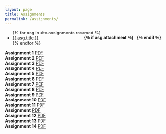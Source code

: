 ```yaml
---
layout: page
title: Assignments
permalink: /assignments/
---
```


<ul id="archive">
{% for asg in site.assignments reversed %}
      <li class="archiveposturl" style="background: transparent">
        <span><a href="{{ asg.url | prepend: site.baseurl}}">{{ asg.title }}</a></span>
<strong style="font-size:100%; font-family: 'Titillium Web', sans-serif; float:right">
<a title="Download problems (pdf)" href="{{ asg.pdf | prepend: site.baseurl }}"><i class="fas fa-file-pdf"></i></a> 
{% if asg.attachment %}
&nbsp; <a title="Download attachments (zip)" href="{{ asg.attachment | prepend: site.baseurl }}"><i class="fas fa-file-archive"></i></a>
{% endif %}
</strong> 
      </li>
{% endfor %}
</ul>

<strong>Assignment 1</strong>
<a href="https://quera.ir/course/assignments/10484/get_pdf_file">PDF</a>
<br>
<strong>Assignment 2</strong>
<a href= "https://quera.ir/course/assignments/10574/get_pdf_file">PDF</a>
<br> 
<strong>Assignment 3</strong>
<a href="https://quera.ir/course/assignments/10751/get_pdf_file">PDF</a>
<br> 
<strong>Assignment 4</strong>
<a href="https://quera.ir/course/assignments/10894/get_pdf_file">PDF</a>
<br> 
<strong>Assignment 5</strong>
<a href="https://quera.ir/course/assignments/11189/get_pdf_file">PDF</a>
<br> 
<strong>Assignment 6</strong>
<a href="https://quera.ir/course/assignments/11360/get_pdf_file ">PDF</a>
<br> 
<strong>Assignment 7</strong>
<a href="https://quera.ir/course/assignments/11611/get_pdf_file">PDF</a>
<br> 
<strong>Assignment 8</strong>
<a href="https://quera.ir/course/assignments/12045/get_pdf_file">PDF</a>
<br> 
<strong>Assignment 9 </strong>
<a href="https://quera.ir/course/assignments/12329/get_pdf_file">PDF</a>
<br> 
<strong>Assignment 10</strong>
<a href="https://quera.ir/course/assignments/12551/get_pdf_file">PDF</a>
<br> 
<strong>Assignment 11</strong>
<a href="https://quera.ir/course/assignments/12816/get_pdf_file">PDF</a>
<br> 
<strong>Assignment</strong>
<a href="https://quera.ir/course/assignments/12553/get_pdf_file">PDF</a>
<br> 
<strong>Assignment 12</strong>
<a href="https://quera.ir/course/assignments/13097/get_pdf_file">PDF</a>
<br> 
<strong>Assignment 13</strong>
<a href="https://quera.ir/course/assignments/13251/get_pdf_file">PDF</a>
<br> 
<strong>Assignment 14</strong>
<a href="https://quera.ir/course/assignments/13457/get_pdf_file">PDF</a>

